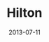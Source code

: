 ---
date: 2013-07-11
title: Hilton
categories: 
logo: hilton-logo-small.jpg
www: http://www.hilton.com
---